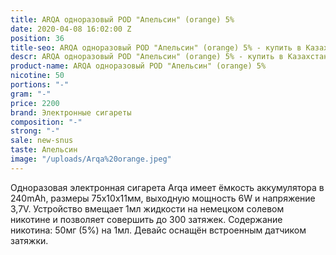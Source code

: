 ```yaml
---
title: ARQA одноразовый POD "Апельсин" (orange) 5%
date: 2020-04-08 16:02:00 Z
position: 36
title-seo: ARQA одноразовый POD "Апельсин" (orange) 5% - купить в Казахстане
descr: ARQA одноразовый POD "Апельсин" (orange) 5% - купить в Казахстане
product-name: ARQA одноразовый POD "Апельсин" (orange) 5%
nicotine: 50
portions: "-"
gram: "-"
price: 2200
brand: Электронные сигареты
composition: "-"
strong: "-"
sale: new-snus
taste: Апельсин
image: "/uploads/Arqa%20orange.jpeg"
---
```


Одноразовая электронная сигарета Arqa имеет ёмкость аккумулятора в 240mAh, размеры 75х10х11мм, выходную мощность 6W и напряжение 3,7V. Устройство вмещает 1мл жидкости на немецком солевом никотине и позволяет совершить до 300 затяжек. Содержание никотина: 50мг (5%) на 1мл. Девайс оснащён встроенным датчиком затяжки.